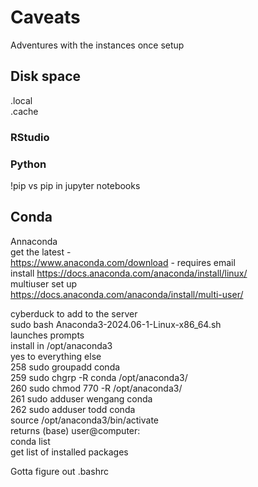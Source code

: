 # Caveats
Adventures with the instances once setup
## Disk space
.local  
.cache
### RStudio
### Python
!pip vs pip in jupyter notebooks  
## Conda
Annaconda  
get the latest -   
https://www.anaconda.com/download - requires email  
install https://docs.anaconda.com/anaconda/install/linux/  
multiuser set up  
https://docs.anaconda.com/anaconda/install/multi-user/  

cyberduck to add to the server  
sudo bash Anaconda3-2024.06-1-Linux-x86_64.sh  
launches prompts  
install in /opt/anaconda3  
yes to everything else  
258  sudo groupadd conda  
259  sudo chgrp -R conda /opt/anaconda3/  
260  sudo chmod 770 -R /opt/anaconda3/  
261  sudo adduser wengang conda  
262  sudo adduser todd conda  
source /opt/anaconda3/bin/activate  
returns (base) user@computer:  
conda list  
get list of installed packages  

Gotta figure out .bashrc



